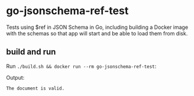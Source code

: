 # go-jsonschema-ref-test

Tests using $ref in JSON Schema in Go, including building a Docker image with the schemas so that app will start and be able to load them from disk.

## build and run

Run `./build.sh && docker run --rm go-jsonschema-ref-test`:

Output:

```
The document is valid.
```
